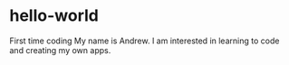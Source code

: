# hello-world
First time coding
My name is Andrew. I am interested in learning to code and creating my own apps.
